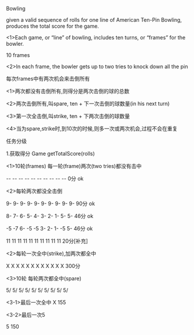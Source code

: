 Bowling

given a valid sequence of rolls for one line of American Ten-Pin Bowling, produces the total score for the game.

<1>Each game, or “line” of bowling, includes ten turns, or “frames” for the bowler.

10 frames

<2>In each frame, the bowler gets up to two tries to knock down all the pin

每次frames中有两次机会来击倒所有

<1>两次都没有击倒所有,则得分是两次击倒的球的总数

<2>两次击倒所有,叫spare, ten + 下一次击倒的球数量(in his next turn)

<3>第一次全击倒,叫strike, ten + 下两次击倒的球数量

<4>当为spare,strike时,到10次的时候,则多一次或两次机会,过程不会在重复

任务分级

1.获取得分  Game getTotalScore(rolls)

<1>10轮(frames) 每一轮(frame)两次(two tries)都没有击中 

-- -- -- -- -- -- -- -- -- --   0分  ok

<2>每轮两次都没全击倒

9- 9- 9- 9- 9- 9- 9- 9- 9- 9-  90分  ok

8- 7- 6- 5- 4- 3- 2- 1- 5- 5-  46分  ok

-5 -7 6- -5 -5 3- 2- 1- -5 5-  46分  ok

11 11 11 11 11 11 11 11 11 11  20分[补充]

<2>每轮一次全中(strike),加两次都全中

X X X X X X X X X X X X 300分

<3>10轮 每轮两次都全中(spare)

5/ 5/ 5/ 5/ 5/ 5/ 5/ 5/ 5/ 5/

<3-1>最后一次全中
 X  155

<3-2>最后一次5

 5  150